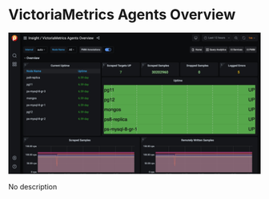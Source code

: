 # VictoriaMetrics Agents Overview

![image](../../_images/PMM_VictoriaMetrics_Agents_Overview.jpg)

No description
